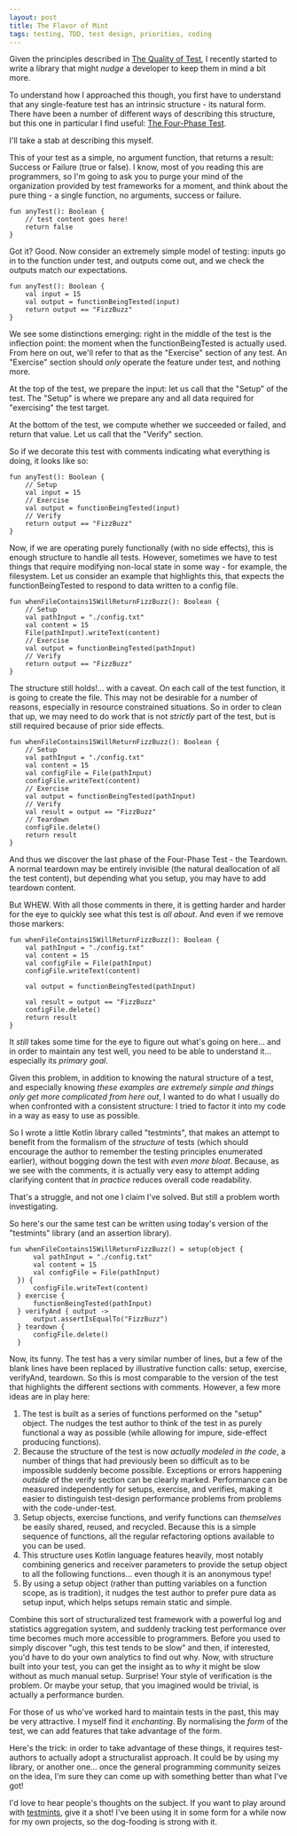 ```yaml
---
layout: post
title: The Flavor of Mint
tags: testing, TDD, test design, priorities, coding
---
```


Given the principles described in [The Quality of Test](/2020/04/24/TheQualityOfTest), I recently started to write a library that might *nudge* a developer to keep them in mind a bit more.

To understand how I approached this though, you first have to understand that any single-feature test has an intrinsic structure - its natural form. There have been a number of different ways of describing this structure, but this one in particular I find useful: [The Four-Phase Test](http://xunitpatterns.com/Four%20Phase%20Test.html).

I'll take a stab at describing this myself.

This of your test as a simple, no argument function, that returns a result: Success or Failure (true or false). I know, most of you reading this are programmers, so I'm going to ask you to purge your mind of the organization provided by test frameworks for a moment, and think about the pure thing - a single function, no arguments, success or failure.

    fun anyTest(): Boolean {
        // test content goes here!
        return false
    }
    
Got it? Good. Now consider an extremely simple model of testing: inputs go in to the function under test, and outputs come out, and we check the outputs match our expectations.

    fun anyTest(): Boolean {
        val input = 15
        val output = functionBeingTested(input)
        return output == "FizzBuzz"
    }
    
We see some distinctions emerging: right in the middle of the test is the inflection point: the moment when the functionBeingTested is actually used. From here on out, we'll refer to that as the "Exercise" section of any test. An "Exercise" section should *only* operate the feature under test, and nothing more.

At the top of the test, we prepare the input: let us call that the "Setup" of the test. The "Setup" is where we prepare any and all data required for "exercising" the test target.

At the bottom of the test, we compute whether we succeeded or failed, and return that value. Let us call that the "Verify" section.

So if we decorate this test with comments indicating what everything is doing, it looks like so:

    fun anyTest(): Boolean {
        // Setup
        val input = 15
        // Exercise
        val output = functionBeingTested(input)
        // Verify
        return output == "FizzBuzz"
    }
    
Now, if we are operating purely functionally (with no side effects), this is enough structure to handle all tests. However, sometimes we have to test things that require modifying non-local state in some way - for example, the filesystem. Let us consider an example that highlights this, that expects the functionBeingTested to respond to data written to a config file.

    fun whenFileContains15WillReturnFizzBuzz(): Boolean {
        // Setup
        val pathInput = "./config.txt"
        val content = 15
        File(pathInput).writeText(content)
        // Exercise
        val output = functionBeingTested(pathInput)
        // Verify
        return output == "FizzBuzz"
    }
    
The structure still holds!... with a caveat. On each call of the test function, it is going to create the file. This may not be desirable for a number of reasons, especially in resource constrained situations. So in order to clean that up, we may need to do work that is not *strictly* part of the test, but is still required because of prior side effects.

    fun whenFileContains15WillReturnFizzBuzz(): Boolean {
        // Setup
        val pathInput = "./config.txt"
        val content = 15
        val configFile = File(pathInput)
        configFile.writeText(content)
        // Exercise
        val output = functionBeingTested(pathInput)
        // Verify
        val result = output == "FizzBuzz"
        // Teardown
        configFile.delete()
        return result
    }
    
And thus we discover the last phase of the Four-Phase Test - the Teardown. A normal teardown may be entirely invisible (the natural deallocation of all the test content), but depending what you setup, you may have to add teardown content.

But WHEW. With all those comments in there, it is getting harder and harder for the eye to quickly see what this test is *all about*. And even if we remove those markers:

    fun whenFileContains15WillReturnFizzBuzz(): Boolean {
        val pathInput = "./config.txt"
        val content = 15
        val configFile = File(pathInput)
        configFile.writeText(content)

        val output = functionBeingTested(pathInput)

        val result = output == "FizzBuzz"
        configFile.delete()
        return result
    }
    
It *still* takes some time for the eye to figure out what's going on here... and in order to maintain any test well, you need to be able to understand it... especially its *primary goal*.

Given this problem, in addition to knowing the natural structure of a test, and especially knowing  *these examples are extremely simple and things only get more complicated from here out*, I wanted to do what I usually do when confronted with a consistent structure: I tried to factor it into my code in a way as easy to use as possible.

So I wrote a little Kotlin library called "testmints", that makes an attempt to benefit from the formalism of the *structure* of tests (which should encourage the author to remember the testing principles enumerated earlier), without bogging down the test with *even more bloat*. Because, as we see with the comments, it is actually very easy to attempt adding clarifying content that *in practice* reduces overall code readability.

That's a struggle, and not one I claim I've solved. But still a problem worth investigating.

So here's our the same test can be written using today's version of the "testmints" library (and an assertion library).

    fun whenFileContains15WillReturnFizzBuzz() = setup(object {
          val pathInput = "./config.txt"
          val content = 15
          val configFile = File(pathInput)
      }) {
          configFile.writeText(content)
      } exercise {
          functionBeingTested(pathInput)
      } verifyAnd { output ->
          output.assertIsEqualTo("FizzBuzz")
      } teardown {
          configFile.delete()
      }
      
Now, its funny. The test has a very similar number of lines, but a few of the blank lines have been replaced by illustrative function calls: setup, exercise, verifyAnd, teardown. So this is most comparable to the version of the test that highlights the different sections with comments. However, a few more ideas are in play here:

1. The test is built as a series of functions performed on the "setup" object. The nudges the test author to think of the test in as purely functional a way as possible (while allowing for impure, side-effect producing functions).
2. Because the structure of the test is now *actually modeled in the code*, a number of things that had previously been so difficult as to be impossible suddenly become possible. Exceptions or errors happening *outside* of the verify section can be clearly marked. Performance can be measured independently for setups, exercise, and verifies, making it easier to distinguish test-design performance problems from problems with the code-under-test.
3. Setup objects, exercise functions, and verify functions can *themselves* be easily shared, reused, and recycled. Because this is a simple sequence of functions, all the regular refactoring options available to you can be used.
4. This structure uses Kotlin language features heavily, most notably combining generics and receiver parameters to provide the setup object to all the following functions... even though it is an anonymous type!
5. By using a setup object (rather than putting variables on a function scope, as is tradition), it nudges the test author to prefer pure data as setup input, which helps setups remain static and simple.

Combine this sort of structuralized test framework with a powerful log and statistics aggregation system, and suddenly tracking test performance over time becomes much more accessible to programmers. Before you used to simply discover "ugh, this test tends to be slow" and then, if interested, you'd have to do your own analytics to find out why. Now, with structure built into your test, you can get the insight as to *why* it might be slow without as much manual setup. Surprise! Your style of verification is the problem. Or maybe your setup, that you imagined would be trivial, is actually a performance burden.

For those of us who've worked hard to maintain tests in the past, this may be very attractive. I myself find it *enchanting*. By normalising the *form* of the test, we can add features that take advantage of the form.

Here's the trick: in order to take advantage of these things, it requires test-authors to actually adopt a structuralist approach. It could be by using my library, or another one... once the general programming community seizes on the idea, I'm sure they can come up with something better than what I've got!

I'd love to hear people's thoughts on the subject. If you want to play around with [testmints](https://github.com/robertfmurdock/testmints), give it a shot! I've been using it in some form for a while now for my own projects, so the dog-fooding is strong with it.
